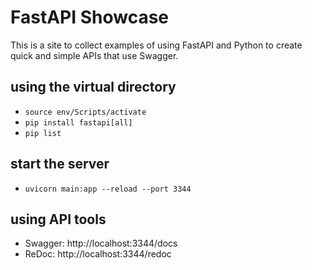 # FastAPI Showcase

This is a site to collect examples of using FastAPI and Python to create quick and simple APIs that use Swagger.

## using the virtual directory

- `source env/Scripts/activate`
- `pip install fastapi[all]`
- `pip list`

## start the server

- `uvicorn main:app --reload --port 3344`

## using API tools

- Swagger: http://localhost:3344/docs
- ReDoc: http://localhost:3344/redoc

